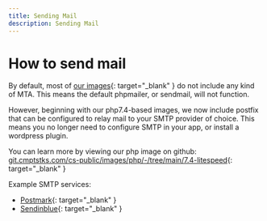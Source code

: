 ```yaml
---
title: Sending Mail
description: Sending Mail
---
```

# How to send mail

By default, most of [our images](https://hub.docker.com/u/cmptstks){: target="_blank" } do not include any kind of MTA. This means the default phpmailer, or sendmail, will not function.

However, beginning with our php7.4-based images, we now include postfix that can be configured to relay mail to your SMTP provider of choice. This means you no longer need to configure SMTP in your app, or install a wordpress plugin.

You can learn more by viewing our php image on github: [git.cmptstks.com/cs-public/images/php/-/tree/main/7.4-litespeed](https://git.cmptstks.com/cs-public/images/php/-/tree/main/7.4-litespeed){: target="_blank" }

Example SMTP services:

* [Postmark](https://postmarkapp.com){: target="_blank" }
* [Sendinblue](https://www.sendinblue.com){: target="_blank" }
